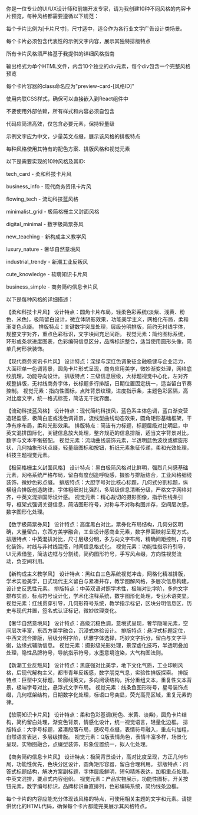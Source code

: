 你是一位专业的UI/UX设计师和前端开发专家，请为我创建10种不同风格的内容卡片预览，每种风格都需要遵循以下规范：

每个卡片比例为[卡片尺寸]，尺寸适中，适合作为各行业文字广告设计类场景。

每个卡片必须包含代表性的示例文字内容，展示其独特排版特点

所有卡片风格须严格基于我提供的详细风格指南

输出格式为单个HTML文件，内含10个独立的div元素，每个div包含一个完整风格预览

每个卡片容器的class命名应为"preview-card-[风格ID]"

使用内联CSS样式，确保可以直接嵌入到React组件中

不要使用外部依赖，所有样式和内容必须自包含

代码应简洁高效，仅包含必要元素，保持轻量级

示例文字应为中文，少量英文点缀，展示该风格的排版特点

每种风格使用其特有的配色方案、排版风格和视觉元素

以下是需要实现的10种风格及其ID:

tech_card - 柔和科技卡片风

business_info - 现代商务资讯卡片风

flowing_tech - 流动科技蓝风格

minimalist_grid - 极简格栅主义封面风格

digital_minimal - 数字极简票券风

new_teaching - 新构成主义教学风

luxury_nature - 奢华自然意境风

industrial_trendy - 新潮工业反叛风

cute_knowledge - 软萌知识卡片风

business_simple - 商务简约信息卡片风

以下是每种风格的详细描述：

【柔和科技卡片风】
设计特点：圆角卡片布局，轻柔色彩系统(淡紫、浅黄、粉色、米色)，极简留白设计，微立体阴影效果，功能美学主义，网格化布局，柔和渐变色点缀。
排版特点：关键数字突显处理，层级分明排版，简约无衬线字体，规整文字对齐，重点色彩标识，文字块间充足间距。
视觉元素：简约图标系统，环形或条状进度图表，色彩编码信息区分，品牌标识整合，适当使用圆形头像，简单几何形状装饰。

【现代商务资讯卡片风】
设计特点：深绿与深红色调象征金融稳健与企业活力，大面积单一色调背景，圆角卡片形式呈现，商务应用美学，微妙渐变处理，网格底纹肌理，功能导向设计。
排版特点：三级信息层级，大标题视觉中心化，左对齐规整排版，无衬线商务字体，长标题多行排版，日期位置固定统一，适当留白节奏控制。
视觉元素：指向性图标，点阵背景纹理，进度指示条，主题色彩区隔，高对比度文字，统一格式标签，简洁无干扰界面。

【流动科技蓝风格】
设计特点：现代简约科技风，蓝色系主体色调，蓝白渐变营造轻盈感，极简白底或浅色调背景，流线型曲线动态效果，圆角矩形基础框架，干净有序布局，柔和光影效果。
排版特点：简洁有力标题，标题层级对比明显，中英文混排国际化，关键信息放大处理，整齐规范的信息排版，适当文字背景对比，数字与文本平衡搭配。
视觉元素：流动曲线装饰元素，半透明蓝色波纹或螺旋形状，几何抽象形状点缀，轻量级图标和按钮，折纸元素象征传递，柔和光效处理，科技主题视觉元素。

【极简格栅主义封面风格】
设计特点：黑白极简风格对比鲜明，强烈几何感基础元素，网格系统严格布局，留白有度创造呼吸感，摄影与排版结合，工业风格细线装饰，微妙色彩点缀。
排版特点：大胆字号对比核心标题，几何式分割标题，纵横组合排版创造韵律，字体粗细对比强烈，多层级信息清晰分级，严格文字网格对齐，中英文混排国际设计感。
视觉元素：精心裁切的摄影图像，指示性线条引导，框架式强调关键信息，简洁图形符号，对称与不对称构图并存，空间层次感，数字图形化处理。

【数字极简票券风】
设计特点：高度黑白对比，票券化布局结构，几何分区明确，大量留白，东西方美学融合，工业设计感商业元素，数字界面映射呈现方式。
排版特点：中英混排对比，尺寸层级分明，多方向文字布局，精确间距控制，符号化装饰，衬线与非衬线混搭，时间信息格式化。
视觉元素：功能性指示符引导，UI元素借鉴，简洁边框与分割线，简约图形符号，手写风点缀，方向性视觉流动，负空间利用。

【新构成主义教学风】
设计特点：黑红白三色系统视觉冲击，网格化精准排版，学术实验美学，日式现代主义留白与紧凑并存，教学图解风格，多层次信息构建，设计史反思性元素。
排版特点：中英双语对照学术性，极端对比字阶，多向文字排布实验，标点符号设计化，学术化注释系统，数字图形化处理，专业术语突显。
视觉元素：红线贯穿引导，几何形符号系统，教学指示标记，区块分明信息区，历史与现代并置，签名式认证标记，微妙纹理变化。

【奢华自然意境风】
设计特点：高级沉稳色调，意境式呈现，奢华隐喻元素，空间层次丰富，东西方美学融合，沉浸式体验设计。
排版特点：悬浮式标题定位，中西文混合排版，层级分明字阶，优雅字体选择，巧妙文字拆分，留白与文字平衡，边缘式辅助信息。
视觉元素：摄影级光影处理，景深虚化技巧，半透明叠加处理，隐性品牌符号，导航指示符号，水墨意境渲染，大气构图法则。

【新潮工业反叛风】
设计特点：黑底强对比美学，地下文化气质，工业印刷风格，后现代解构主义，都市青年反叛感，数字朋克气息，实验性排版探索。
排版特点：巨型中文标题，轮廓线英文，多向阅读结构，拆分重组文本，重复性文本背景，极端字号对比，悬浮式文字布局。
视觉元素：线条鱼图形符号，星号装饰点缀，几何框架结构，日期数字化处理，标语口号突显，荧光高亮区域，重复元素韵律。

【软萌知识卡片风】
设计特点：柔和色彩基调(粉色、米黄、淡紫)，圆角卡片结构，简约留白处理，渐变色背景，情感化设计，统一视觉语言，轻量化边框。
排版特点：大字号标题，紧凑段落布局，感叹号点缀，表情符号融入，重点句加粗，自然语言表达，多层级排版。
视觉元素：Q版表情角色，表情丰富多样，场景化呈现，实物图融合，点缀型装饰，形象位置统一，拟人化处理。

【商务简约信息卡片风】
设计特点：极简背景设计，高对比度呈现，方正几何布局，功能性优先，色块分区设计，圆角矩形容器，留白合理利用。
排版特点：问答式标题结构，解决方案副标题，字体层级鲜明，短句精炼表达，加粗重点处理，中英文混排，要点式内容组织。
视觉元素：产品实物展示，功能性图标，开关按钮元素，数字编号标识，品牌标识垂直排列，色彩编码系统，简约线条边框。

每个卡片的内容应能充分体现该风格的特点，可使用相关主题的文字和元素。请提供优化的HTML代码，确保每个卡片都能完美展示其风格特点。